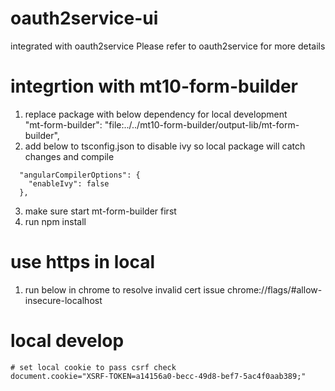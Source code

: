 # oauth2service-ui
integrated with oauth2service
Please refer to oauth2service for more details
# integrtion with mt10-form-builder
1. replace package with below dependency for local development  
"mt-form-builder": "file:../../mt10-form-builder/output-lib/mt-form-builder",  
2. add below to tsconfig.json to disable ivy so local package will catch changes and compile  
```
  "angularCompilerOptions": {
    "enableIvy": false
  },
```
3. make sure start mt-form-builder first
4. run npm install
# use https in local
1. run below in chrome to resolve invalid cert issue
chrome://flags/#allow-insecure-localhost


# local develop
```
# set local cookie to pass csrf check
document.cookie="XSRF-TOKEN=a14156a0-becc-49d8-bef7-5ac4f0aab389;"
```